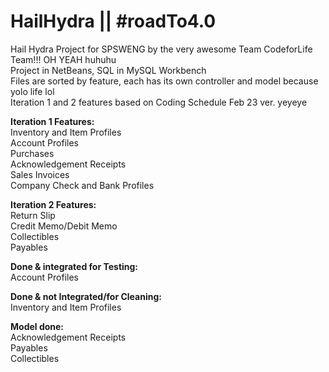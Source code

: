 # HailHydra || #roadTo4.0
Hail Hydra Project for SPSWENG by the very awesome Team CodeforLife Team!!! OH YEAH huhuhu <Br>
Project in NetBeans, SQL in MySQL Workbench <br>
Files are sorted by feature, each has its own controller and model because yolo life lol <br>
Iteration 1 and 2 features based on Coding Schedule Feb 23 ver. yeyeye <br>

**Iteration 1 Features:** <br>
Inventory and Item Profiles <br>
Account Profiles <br>
Purchases <br>
Acknowledgement Receipts <br>
Sales Invoices <br>
Company Check and Bank Profiles <br>

**Iteration 2 Features:** <br>
Return Slip <br>
Credit Memo/Debit Memo <br>
Collectibles <br>
Payables <br>

**Done & integrated for Testing:** <br>
Account Profiles <br>

**Done & not Integrated/for Cleaning:** <br>
Inventory and Item Profiles <br>

**Model done:** <br>
Acknowledgement Receipts <br>
Payables <br>
Collectibles <br>

